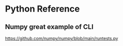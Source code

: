 # Python Reference

## Numpy great example of CLI

<https://github.com/numpy/numpy/blob/main/runtests.py>
